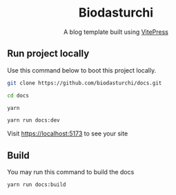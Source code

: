 <div align="center">
  <h1>Biodasturchi</h1>
  <p>A blog template built using <a href="https://vitepress.vuejs.org">VitePress</a></p>
</div>

## Run project locally

Use this command below to boot this project locally.

```bash
git clone https://github.com/biodasturchi/docs.git

cd docs

yarn

yarn run docs:dev
```

Visit [https://localhost:5173](https://localhost:5173) to see your site

## Build

You may run this command to build the docs

```bash
yarn run docs:build
```
